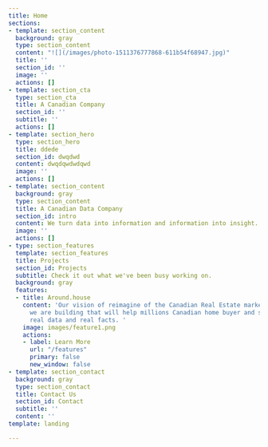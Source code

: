 ```yaml
---
title: Home
sections:
- template: section_content
  background: gray
  type: section_content
  content: "![](/images/photo-1511376777868-611b54f68947.jpg)"
  title: ''
  section_id: ''
  image: ''
  actions: []
- template: section_cta
  type: section_cta
  title: A Canadian Company
  section_id: ''
  subtitle: ''
  actions: []
- template: section_hero
  type: section_hero
  title: ddede
  section_id: dwqdwd
  content: dwqdqwdwdqwd
  image: ''
  actions: []
- template: section_content
  background: gray
  type: section_content
  title: A Canadian Data Company
  section_id: intro
  content: We turn data into information and information into insight.
  image: ''
  actions: []
- type: section_features
  template: section_features
  title: Projects
  section_id: Projects
  subtitle: Check it out what we've been busy working on.
  background: gray
  features:
  - title: Around.house
    content: 'Our vision of reimagine of the Canadian Real Estate market. A tool that
      we are building that will help millions Canadian home buyer and seller with
      real data and real facts. '
    image: images/feature1.png
    actions:
    - label: Learn More
      url: "/features"
      primary: false
      new_window: false
- template: section_contact
  background: gray
  type: section_contact
  title: Contact Us
  section_id: Contact
  subtitle: ''
  content: ''
template: landing

---
```

